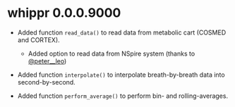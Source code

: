 # whippr 0.0.0.9000

* Added function `read_data()` to read data from metabolic cart (COSMED and CORTEX).
    * Added option to read data from NSpire system (thanks to [@peter__leo](https://twitter.com/peter__leo))
    
* Added function `interpolate()` to interpolate breath-by-breath data into second-by-second.

* Added function `perform_average()` to perform bin- and rolling-averages.
